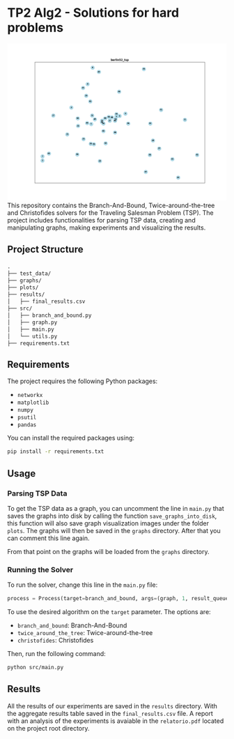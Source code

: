 # TP2 Alg2 - Solutions for hard problems
![berlin52_tsp](plots/graphs/berlin52_tsp.png)
This repository contains the Branch-And-Bound, Twice-around-the-tree and Christofides solvers for the Traveling Salesman Problem (TSP). The project includes functionalities for parsing TSP data, creating and manipulating graphs, making experiments and visualizing the results.

## Project Structure
```
.
├── test_data/
├── graphs/
├── plots/
├── results/
│   ├── final_results.csv
├── src/
│   ├── branch_and_bound.py
│   ├── graph.py
│   ├── main.py
│   └── utils.py
├── requirements.txt
```

## Requirements
The project requires the following Python packages:

- `networkx`
- `matplotlib`
- `numpy`
- `psutil`
- `pandas`

You can install the required packages using:

```sh
pip install -r requirements.txt
```

## Usage

### Parsing TSP Data
To get the TSP data as a graph, you can uncomment the line in ``main.py`` that saves the graphs into disk by calling the function ``save_graphs_into_disk``, this function will also save graph visualization images under the folder ``plots``. The graphs will then be saved in the ``graphs`` directory. After that you can comment this line again.

From that point on the graphs will be loaded from the ``graphs`` directory.

### Running the Solver
To run the solver, change this line in the ``main.py`` file:

```python
process = Process(target=branch_and_bound, args=(graph, 1, result_queue))
```
To use the desired algorithm on the `target` parameter. The options are:
- `branch_and_bound`: Branch-And-Bound
- `twice_around_the_tree`: Twice-around-the-tree
- `christofides`: Christofides

Then, run the following command:
```sh
python src/main.py
```

## Results
All the results of our experiments are saved in the `results` directory. With the aggregate results table saved in the `final_results.csv` file. A report with an analysis of the experiments is avaiable in the `relatorio.pdf` located on the project root directory.

